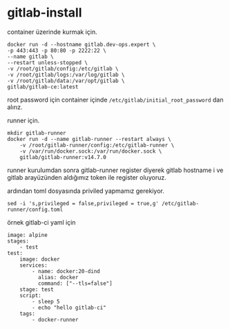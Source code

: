 # gitlab-install

container üzerinde kurmak için.

```mkdir gitlab
docker run -d --hostname gitlab.dev-ops.expert \
-p 443:443 -p 80:80 -p 2222:22 \
--name gitlab \
--restart unless-stopped \
-v /root/gitlab/config:/etc/gitlab \
-v /root/gitlab/logs:/var/log/gitlab \
-v /root/gitlab/data:/var/opt/gitlab \
gitlab/gitlab-ce:latest
```


root password için container içinde ```/etc/gitlab/initial_root_password``` dan alırız.

runner için.

```
mkdir gitlab-runner
docker run -d --name gitlab-runner --restart always \
    -v /root/gitlab-runner/config:/etc/gitlab-runner \
    -v /var/run/docker.sock:/var/run/docker.sock \
    gitlab/gitlab-runner:v14.7.0
``` 

runner kurulumdan sonra gitlab-runner register diyerek gitlab hostname i ve gitlab arayüzünden aldığımız token ile register oluyoruz.

ardından toml dosyasında priviled yapmamız gerekiyor.

```
sed -i 's,privileged = false,privileged = true,g' /etc/gitlab-runner/config.toml
```

örnek gitlab-ci yaml için


```
image: alpine
stages:
    - test
test:
    image: docker
    services: 
        - name: docker:20-dind
          alias: docker
          command: ["--tls=false"]
    stage: test
    script:
        - sleep 5
        - echo "hello gitlab-ci"
    tags: 
        - docker-runner
